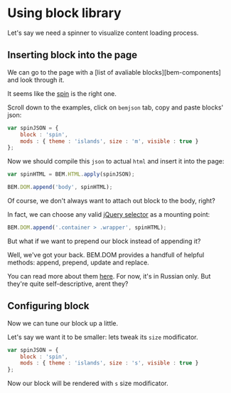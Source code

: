 Using block library
===================

Let's say we need a spinner to visualize content loading process.

## Inserting block into the page

We can go to the page with a [list of avaliable blocks][bem-components] and look through it.

It seems like the [spin][bem-components blocks spin] is the right one.

Scroll down to the examples, click on `bemjson` tab, copy and paste blocks' json:

```js
var spinJSON = {
    block : 'spin',
    mods : { theme : 'islands', size : 'm', visible : true }
};
```

Now we should compile this `json` to actual `html` and insert it into the page:

```js
var spinHTML = BEM.HTML.apply(spinJSON);

BEM.DOM.append('body', spinHTML);
```

Of course, we don't always want to attach out block to the body, right?

In fact, we can choose any valid [jQuery selector][jquery selectors] as a mounting point:

```js
BEM.DOM.append('.container > .wrapper', spinHTML);
```

But what if we want to prepend our block instead of appending it?

Well, we've got your back. BEM.DOM provides a handfull of helpful methods: append, prepend, update and replace. 

You can read more about them [here][i-bem rendering]. For now, it's in Russian only. But they're quite self-descriptive, arent they?

## Configuring block

Now we can tune our block up a little.

Let's say we want it to be smaller: lets tweak its `size` modificator.

```js
var spinJSON = {
    block : 'spin',
    mods : { theme : 'islands', size : 's', visible : true }
};
```

Now our block will be rendered with `s` size modificator.

[bem-components blocks]: https://en.bem.info/libs/bem-components/v2.1.0/#Blocks
[bem-components blocks spin]: https://en.bem.info/libs/bem-components/v2.1.0/desktop/spin/

[jquery selectors]: https://api.jquery.com/category/selectors/
[i-bem rendering]: https://ru.bem.info/technology/i-bem/v2/i-bem-js/#Динамическое-обновление-блоков-и-элементов-в-dom-дереве
